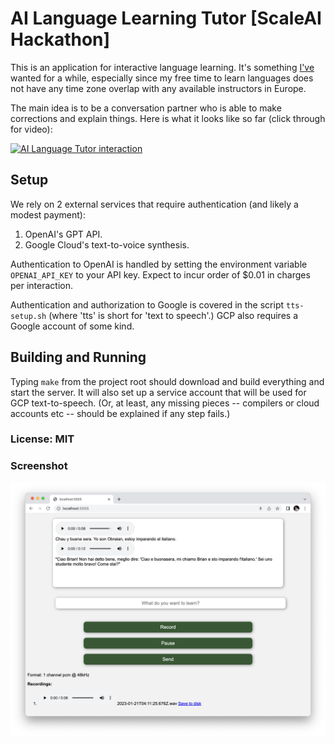 # AI Language Learning Tutor [ScaleAI Hackathon]

This is an application for interactive language learning. It's something [I've](https://www.twitter.com/brian_mount)
wanted for a while, especially since my free time to learn languages does not have any time zone overlap with any
available instructors in Europe.

The main idea is to be a conversation partner who is able to make corrections and explain things.
Here is what it looks like so far (click through for video):

[![AI Language Tutor interaction](https://img.youtube.com/vi/WA_udR-xoVE/maxresdefault.jpg)](https://www.youtube.com/watch?v=WA_udR-xoVE)

## Setup

We rely on 2 external services that require authentication (and likely a modest payment):

1. OpenAI's GPT API.
2. Google Cloud's text-to-voice synthesis.

Authentication to OpenAI is handled by setting the environment variable `OPENAI_API_KEY`
to your API key. Expect to incur order of $0.01 in charges per interaction.

Authentication and authorization to Google is covered in the script `tts-setup.sh` (where
'tts' is short for 'text to speech'.) GCP also requires a Google account of some kind.

## Building and Running

Typing `make` from the project root should download and build everything and start the server.
It will also set up a service account that will be used for GCP text-to-speech. (Or, at
least, any missing pieces -- compilers or cloud accounts etc -- should be explained if any
step fails.)

### License: MIT

### Screenshot

![Screenshot](screenshot.png)
